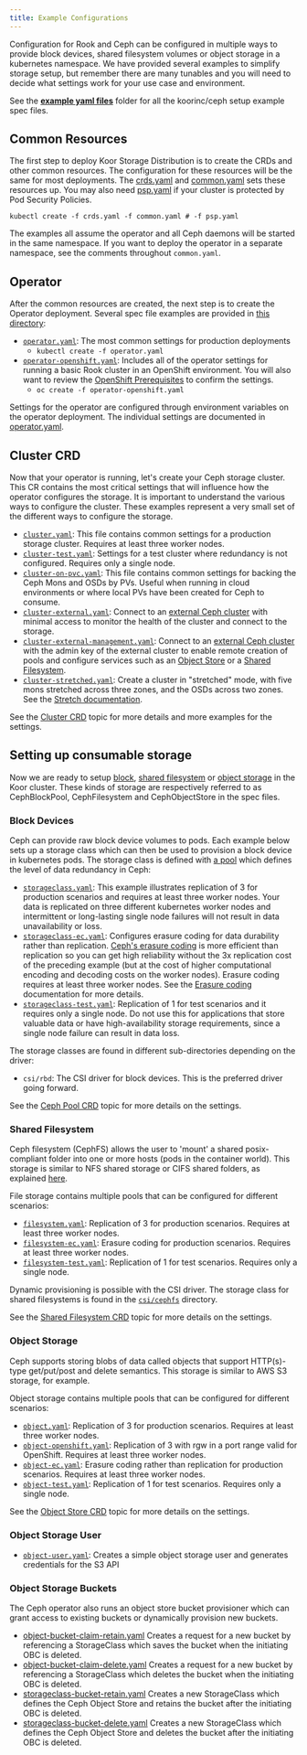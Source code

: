 ```yaml
---
title: Example Configurations
---
```


Configuration for Rook and Ceph can be configured in multiple ways to provide block devices, shared filesystem volumes or object storage in a kubernetes namespace. We have provided several examples to simplify storage setup, but remember there are many tunables and you will need to decide what settings work for your use case and environment.

See the **[example yaml files](https://github.com/koor-tech/koor/blob/master/deploy/examples)** folder for all the koorinc/ceph setup example spec files.

## Common Resources

The first step to deploy Koor Storage Distribution is to create the CRDs and other common resources. The configuration for these resources will be the same for most deployments.
The [crds.yaml](https://github.com/koor-tech/koor/blob/master/deploy/examples/crds.yaml) and
[common.yaml](https://github.com/koor-tech/koor/blob/master/deploy/examples/common.yaml) sets these resources up.
You may also need [psp.yaml](https://github.com/koor-tech/koor/blob/master/deploy/examples/psp.yaml) if
your cluster is protected by Pod Security Policies.

```console
kubectl create -f crds.yaml -f common.yaml # -f psp.yaml
```

The examples all assume the operator and all Ceph daemons will be started in the same namespace. If you want to deploy the operator in a separate namespace, see the comments throughout `common.yaml`.

## Operator

After the common resources are created, the next step is to create the Operator deployment. Several spec file examples are provided in [this directory](https://github.com/koor-tech/koor/blob/master/deploy/examples/):

* [`operator.yaml`](https://github.com/koor-tech/koor/blob/master/deploy/examples/operator.yaml): The most common settings for production deployments
  * `kubectl create -f operator.yaml`
* [`operator-openshift.yaml`](https://github.com/koor-tech/koor/blob/master/deploy/examples/operator-openshift.yaml): Includes all of the operator settings for running a basic Rook cluster in an OpenShift environment. You will also want to review the [OpenShift Prerequisites](../Getting-Started/ceph-openshift.md) to confirm the settings.
  * `oc create -f operator-openshift.yaml`

Settings for the operator are configured through environment variables on the operator deployment. The individual settings are documented in [operator.yaml](https://github.com/koor-tech/koor/blob/master/deploy/examples/operator.yaml).

## Cluster CRD

Now that your operator is running, let's create your Ceph storage cluster. This CR contains the most critical settings
that will influence how the operator configures the storage. It is important to understand the various ways to configure
the cluster. These examples represent a very small set of the different ways to configure the storage.

* [`cluster.yaml`](https://github.com/koor-tech/koor/blob/master/deploy/examples/cluster.yaml): This file contains common settings for a production storage cluster. Requires at least three worker nodes.
* [`cluster-test.yaml`](https://github.com/koor-tech/koor/blob/master/deploy/examples/cluster-test.yaml): Settings for a test cluster where redundancy is not configured. Requires only a single node.
* [`cluster-on-pvc.yaml`](https://github.com/koor-tech/koor/blob/master/deploy/examples/cluster-on-pvc.yaml): This file contains common settings for backing the Ceph Mons and OSDs by PVs. Useful when running in cloud environments or where local PVs have been created for Ceph to consume.
* [`cluster-external.yaml`](https://github.com/koor-tech/koor/blob/master/deploy/examples/cluster-external.yaml): Connect to an [external Ceph cluster](../CRDs/Cluster/ceph-cluster-crd.md#external-cluster) with minimal access to monitor the health of the cluster and connect to the storage.
* [`cluster-external-management.yaml`](https://github.com/koor-tech/koor/blob/master/deploy/examples/cluster-external-management.yaml): Connect to an [external Ceph cluster](../CRDs/Cluster/ceph-cluster-crd.md#external-cluster) with the admin key of the external cluster to enable
  remote creation of pools and configure services such as an [Object Store](../Storage-Configuration/Object-Storage-RGW/object-storage.md) or a [Shared Filesystem](../Storage-Configuration/Shared-Filesystem-CephFS/filesystem-storage.md).
* [`cluster-stretched.yaml`](https://github.com/koor-tech/koor/blob/master/deploy/examples/cluster-stretched.yaml): Create a cluster in "stretched" mode, with five mons stretched across three zones, and the OSDs across two zones. See the [Stretch documentation](../CRDs/Cluster/ceph-cluster-crd.md#stretch-cluster).

See the [Cluster CRD](../CRDs/Cluster/ceph-cluster-crd.md) topic for more details and more examples for the settings.

## Setting up consumable storage

Now we are ready to setup [block](https://ceph.com/ceph-storage/block-storage/), [shared filesystem](https://ceph.com/ceph-storage/file-system/) or [object storage](https://ceph.com/ceph-storage/object-storage/) in the Koor cluster. These kinds of storage are respectively referred to as CephBlockPool, CephFilesystem and CephObjectStore in the spec files.

### Block Devices

Ceph can provide raw block device volumes to pods. Each example below sets up a storage class which can then be used to provision a block device in kubernetes pods. The storage class is defined with [a pool](http://docs.ceph.com/docs/master/rados/operations/pools/) which defines the level of data redundancy in Ceph:

* [`storageclass.yaml`](https://github.com/koor-tech/koor/blob/master/deploy/examples/csi/rbd/storageclass.yaml): This example illustrates replication of 3 for production scenarios and requires at least three worker nodes. Your data is replicated on three different kubernetes worker nodes and intermittent or long-lasting single node failures will not result in data unavailability or loss.
* [`storageclass-ec.yaml`](https://github.com/koor-tech/koor/blob/master/deploy/examples/csi/rbd/storageclass-ec.yaml): Configures erasure coding for data durability rather than replication. [Ceph's erasure coding](http://docs.ceph.com/docs/master/rados/operations/erasure-code/) is more efficient than replication so you can get high reliability without the 3x replication cost of the preceding example (but at the cost of higher computational encoding and decoding costs on the worker nodes). Erasure coding requires at least three worker nodes. See the [Erasure coding](../CRDs/Block-Storage/ceph-block-pool-crd.md#erasure-coded) documentation for more details.
* [`storageclass-test.yaml`](https://github.com/koor-tech/koor/blob/master/deploy/examples/csi/rbd/storageclass-test.yaml): Replication of 1 for test scenarios and it requires only a single node. Do not use this for applications that store valuable data or have high-availability storage requirements, since a single node failure can result in data loss.

The storage classes are found in different sub-directories depending on the driver:

* `csi/rbd`: The CSI driver for block devices. This is the preferred driver going forward.

See the [Ceph Pool CRD](../CRDs/Block-Storage/ceph-block-pool-crd.md) topic for more details on the settings.

### Shared Filesystem

Ceph filesystem (CephFS) allows the user to 'mount' a shared posix-compliant folder into one or more hosts (pods in the container world). This storage is similar to NFS shared storage or CIFS shared folders, as explained [here](https://ceph.com/ceph-storage/file-system/).

File storage contains multiple pools that can be configured for different scenarios:

* [`filesystem.yaml`](https://github.com/koor-tech/koor/blob/master/deploy/examples/filesystem.yaml): Replication of 3 for production scenarios. Requires at least three worker nodes.
* [`filesystem-ec.yaml`](https://github.com/koor-tech/koor/blob/master/deploy/examples/filesystem-ec.yaml): Erasure coding for production scenarios. Requires at least three worker nodes.
* [`filesystem-test.yaml`](https://github.com/koor-tech/koor/blob/master/deploy/examples/filesystem-test.yaml): Replication of 1 for test scenarios. Requires only a single node.

Dynamic provisioning is possible with the CSI driver. The storage class for shared filesystems is found in the [`csi/cephfs`](https://github.com/koor-tech/koor/tree/master/deploy/examples/csi/cephfs) directory.

See the [Shared Filesystem CRD](../CRDs/Shared-Filesystem/ceph-filesystem-crd.md) topic for more details on the settings.

### Object Storage

Ceph supports storing blobs of data called objects that support HTTP(s)-type get/put/post and delete semantics. This storage is similar to AWS S3 storage, for example.

Object storage contains multiple pools that can be configured for different scenarios:

* [`object.yaml`](https://github.com/koor-tech/koor/blob/master/deploy/examples/object.yaml): Replication of 3 for production scenarios.  Requires at least three worker nodes.
* [`object-openshift.yaml`](https://github.com/koor-tech/koor/blob/master/deploy/examples/object-openshift.yaml): Replication of 3 with rgw in a port range valid for OpenShift. Requires at least three worker nodes.
* [`object-ec.yaml`](https://github.com/koor-tech/koor/blob/master/deploy/examples/object-ec.yaml): Erasure coding rather than replication for production scenarios. Requires at least three worker nodes.
* [`object-test.yaml`](https://github.com/koor-tech/koor/blob/master/deploy/examples/object-test.yaml): Replication of 1 for test scenarios. Requires only a single node.

See the [Object Store CRD](../CRDs/Object-Storage/ceph-object-store-crd.md) topic for more details on the settings.

### Object Storage User

* [`object-user.yaml`](https://github.com/koor-tech/koor/blob/master/deploy/examples/object-user.yaml): Creates a simple object storage user and generates credentials for the S3 API

### Object Storage Buckets

The Ceph operator also runs an object store bucket provisioner which can grant access to existing buckets or dynamically provision new buckets.

* [object-bucket-claim-retain.yaml](https://github.com/koor-tech/koor/blob/master/deploy/examples/object-bucket-claim-retain.yaml) Creates a request for a new bucket by referencing a StorageClass which saves the bucket when the initiating OBC is deleted.
* [object-bucket-claim-delete.yaml](https://github.com/koor-tech/koor/blob/master/deploy/examples/object-bucket-claim-delete.yaml) Creates a request for a new bucket by referencing a StorageClass which deletes the bucket when the initiating OBC is deleted.
* [storageclass-bucket-retain.yaml](https://github.com/koor-tech/koor/blob/master/deploy/examples/storageclass-bucket-retain.yaml) Creates a new StorageClass which defines the Ceph Object Store and retains the bucket after the initiating OBC is deleted.
* [storageclass-bucket-delete.yaml](https://github.com/koor-tech/koor/blob/master/deploy/examples/storageclass-bucket-delete.yaml) Creates a new StorageClass which defines the Ceph Object Store and deletes the bucket after the initiating OBC is deleted.
